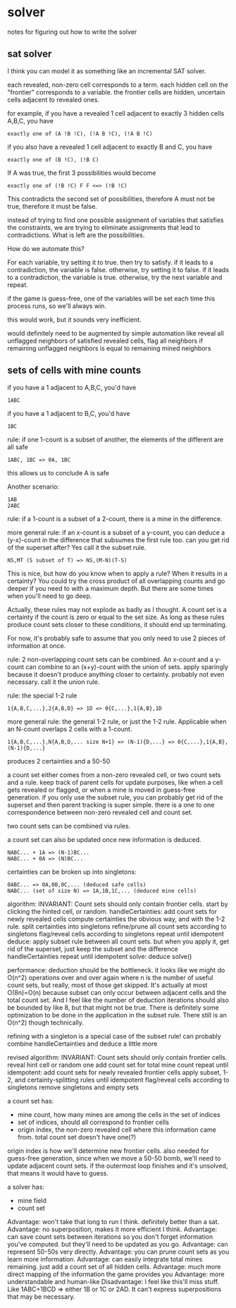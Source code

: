 # solver

notes for figuring out how to write the solver


## sat solver

I think you can model it as something like an incremental SAT solver.

each revealed, non-zero cell corresponds to a term. each hidden cell on the "frontier" corresponds to a variable.
the frontier cells are hidden, uncertain cells adjacent to revealed ones.

for example, if you have a revealed 1 cell adjacent to exactly 3 hidden cells A,B,C, you have 

```
exactly one of (A !B !C), (!A B !C), (!A B !C)
```

if you also have a revealed 1 cell adjacent to exactly B and C, you have

```
exactly one of (B !C), (!B C)
```

If A was true, the first 3 possibilities would become

```
exactly one of (!B !C) F F <=> (!B !C)
```

This contradicts the second set of possibilities, therefore A must not be true, therefore it must be false.

instead of trying to find one possible assignment of variables that satisfies the constraints, we are trying to eliminate
assignments that lead to contradictions. What is left are the possibilities.

How do we automate this?

For each variable, try setting it to true. then try to satisfy. if it leads to a contradiction, the variable is false. otherwise,
try setting it to false. if it leads to a contradiction, the variable is true. otherwise, try the next variable and repeat.

if the game is guess-free, one of the variables will be set each time this process runs, so we'll always win.

this would work, but it sounds very inefficient.

would definitely need to be augmented by simple automation like reveal all unflagged neighbors of satisfied revealed cells,
flag all neighbors if remaining unflagged neighbors is equal to remaining mined neighbors

## sets of cells with mine counts

if you have a 1 adjacent to A,B,C, you'd have

```
1ABC
```

if you have a 1 adjacent to B,C, you'd have

```
1BC
```

rule: if one 1-count is a subset of another, the elements of the different are all safe

```
1ABC, 1BC => 0A, 1BC
```

this allows us to conclude A is safe

Another scenario:
```
1AB
2ABC
```

rule: if a 1-count is a subset of a 2-count, there is a mine in the difference.

more general rule: if an x-count is a subset of a y-count, you can deduce a (y-x)-count in the difference
that subsumes the first rule too. can you get rid of the superset after? Yes
call it the subset rule.
```
NS,MT (S subset of T) => NS,(M-N)(T-S)
```

This is nice, but how do you know when to apply a rule? When it results in a certainty?
You could try the cross product of all overlapping counts and go deeper if you need to with a maximum depth.
But there are some times when you'll need to go deep.

Actually, these rules may not explode as badly as I thought. A count set is a certainty if the count is zero or equal to the set size.
As long as these rules produce count sets closer to these conditions, it should end up terminating.

For now, it's probably safe to assume that you only need to use 2 pieces of information at once.

rule: 2 non-overlapping count sets can be combined. An x-count and a y-count can combine to an (x+y)-count with the union of sets.
apply sparingly because it doesn't produce anything closer to certainty. probably not even necessary.
call it the union rule.

rule: the special 1-2 rule
```
1{A,B,C,...},2{A,B,D} => 1D => 0{C,...},1{A,B},1D
```
more general rule: the general 1-2 rule, or just the 1-2 rule. Applicable when an N-count overlaps 2 cells with a 1-count.
```
1{A,B,C,...},N{A,B,D,... size N+1} => (N-1){D,...} => 0{C,...},1{A,B},(N-1){D,...}
```
produces 2 certainties and a 50-50

a count set either comes from a non-zero revealed cell, or two count sets and a rule. keep track of parent cells for update purposes, like
when a cell gets revealed or flagged, or when a mine is moved in guess-free generation.
if you only use the subset rule, you can probably get rid of the superset and then parent tracking is super simple. there is a one to one
correspondence between non-zero revealed cell and count set.

two count sets can be combined via rules.

a count set can also be updated once new information is deduced.
```
NABC... + 1A => (N-1)BC...
NABC... + 0A => (N)BC...
```

certainties can be broken up into singletons:
```
0ABC... => 0A,0B,0C,... (deduced safe cells)
NABC... (set of size N) => 1A,1B,1C,... (deduced mine cells)
```

algorithm:
INVARIANT: Count sets should only contain frontier cells.
start by clicking the hinted cell, or random.
handleCertainties:
  add count sets for newly revealed cells
  compute certainties the obvious way, and with the 1-2 rule.
  split certainties into singletons
  refine/prune all count sets according to singletons
  flag/reveal cells according to singletons
  repeat until idempotent
deduce:
  apply subset rule between all count sets. but when you apply it, get rid of the superset, just keep the subset and the difference
  handleCertainties
  repeat until idempotent
solve:
  deduce
solve()

performance:
deduction should be the bottleneck.
it looks like we might do O(n^2) operations over and over again where n is the number of useful count sets, but really,
most of those get skipped. It's actually at most O(8n)=O(n) because subset can only occur between adjacent cells and the total count set.
And I feel like the number of deduction iterations should also be bounded by like 8, but that might not be true.
There is definitely some optimization to be done in the application in the subset rule.
There still is an O(n^2) though technically.


refining with a singleton is a special case of the subset rule! can probably combine handleCertainties and deduce a little more

revised algorithm:
INVARIANT: Count sets should only contain frontier cells.
reveal hint cell or random one
add count set for total mine count
repeat until idempotent:
  add count sets for newly revealed frontier cells
  apply subset, 1-2, and certainty-splitting rules until idempotent
  flag/reveal cells according to singletons
  remove singletons and empty sets

a count set has:
- mine count, how many mines are among the cells in the set of indices
- set of indices, should all correspond to frontier cells
- origin index, the non-zero revealed cell where this information came from. total count set doesn't have one(?)

origin index is how we'll determine new frontier cells.
also needed for guess-free generation, since when we move a 50-50 bomb, we'll need to update adjacent count sets.
if the outermost loop finishes and it's unsolved, that means it would have to guess.

a solver has:
- mine field
- count set

Advantage: won't take that long to run I think. definitely better than a sat.
Advantage: no superposition, makes it more efficient I think.
Advantage: can save count sets between iterations so you don't forget information you've computed. but they'll need to be updated as you go.
Advantage: can represent 50-50s very directly.
Advantage: you can prune count sets as you learn more information.
Advantage: can easily integrate total mines remaining. just add a count set of all hidden cells.
Advantage: much more direct mapping of the information the game provides you
Advantage: more understandable and human-like
Disadvantage: I feel like this'll miss stuff. Like 1ABC+1BCD => either 1B or 1C or 2AD. It can't express superpositions that may be necessary.
